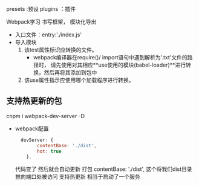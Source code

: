 presets :预设
plugins ：插件

Webpack学习
 书写框架， 模块化导出
 
 - 入口文件：entry:'./index.js'
 - 导入模块
    1. 该test属性标识应转换的文件。 
        - webpack编译器在require()/ import语句中遇到解析为'.txt'文件的路径时，
        请先使用对其相应**use使用的模块(babel-loader)**进行转换，然后再将其添加到包中
    2. 该use属性指示应使用哪个加载程序进行转换。

## 支持热更新的包
cnpm  i webpack-dev-server -D
 - webpack配置
    ```js
      devServer: {
            contentBase: './dist',
            hot: true
        },
    ```
    代码变了 然后就会自动更新 打包 
    contentBase: './dist', 这个将我们dist目录 推向端口处被访问
    支持热更新 相当于启动了一个服务


 
